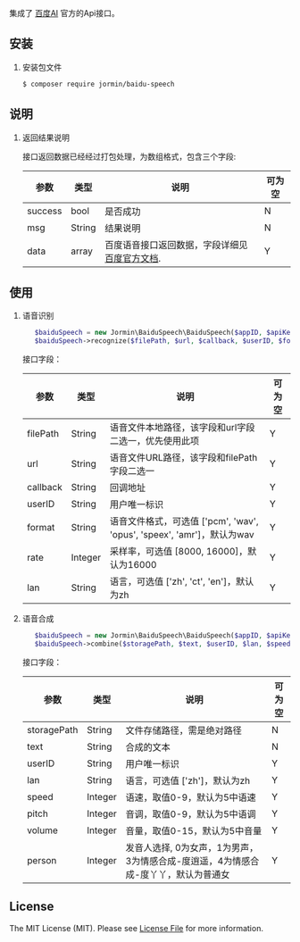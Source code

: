 集成了 [百度AI](http://ai.baidu.com/) 官方的Api接口。

## 安装

 1. 安装包文件

	``` bash
	$ composer require jormin/baidu-speech
	```

## 说明

 1. 返回结果说明

	接口返回数据已经经过打包处理，为数组格式，包含三个字段:
    
    | 参数  | 类型  | 说明  | 可为空  |
    | ------------ | ------------ | ------------ | ------------ |
    | success | bool | 是否成功 | N |
    | msg | String | 结果说明 | N |
    | data | array | 百度语音接口返回数据，字段详细见 [百度官方文档](https://cloud.baidu.com/doc/SPEECH/TTS-Online-PHP-SDK.html). | Y |

## 使用

1. 语音识别
    
    ```php
       $baiduSpeech = new Jormin\BaiduSpeech\BaiduSpeech($appID, $apiKey, $secretKey);
       $baiduSpeech->recognize($filePath, $url, $callback, $userID, $format, $rate, $lan);
    ```
     
    接口字段：
    
    | 参数  | 类型  | 说明  | 可为空  |
    | ------------ | ------------ | ------------ | ------------ |
    | filePath | String | 语音文件本地路径，该字段和url字段二选一，优先使用此项 | Y |
    | url | String | 语音文件URL路径，该字段和filePath字段二选一 | Y |
    | callback | String | 回调地址 | Y |
    | userID | String | 用户唯一标识 | Y |
    | format | String | 语音文件格式，可选值 ['pcm', 'wav', 'opus', 'speex', 'amr']，默认为wav | Y |
    | rate | Integer | 采样率，可选值 [8000, 16000]，默认为16000 | Y |
    | lan | String | 语言，可选值 ['zh', 'ct', 'en']，默认为zh | Y |

2. 语音合成
    
    ```php
       $baiduSpeech = new Jormin\BaiduSpeech\BaiduSpeech($appID, $apiKey, $secretKey);
       $baiduSpeech->combine($storagePath, $text, $userID, $lan, $speed, $pitch, $volume, $person);
    ```
         
    接口字段：
    
    | 参数  | 类型  | 说明  | 可为空  |
    | ------------ | ------------ | ------------ | ------------ |
    | storagePath | String | 文件存储路径，需是绝对路径 | N |
    | text | String | 合成的文本 | N |
    | userID | String | 用户唯一标识 | Y |
    | lan | String | 语言，可选值 ['zh']，默认为zh | Y |
    | speed | Integer | 语速，取值0-9，默认为5中语速 | Y |
    | pitch | Integer | 音调，取值0-9，默认为5中语调 | Y |
    | volume | Integer | 音量，取值0-15，默认为5中音量 | Y |
    | person | Integer | 发音人选择, 0为女声，1为男声，3为情感合成-度逍遥，4为情感合成-度丫丫，默认为普通女 | Y |

## License

The MIT License (MIT). Please see [License File](LICENSE.md) for more information.
